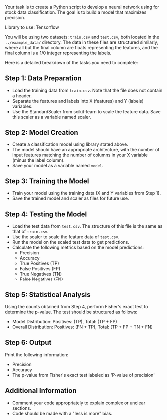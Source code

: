
Your task is to create a Python script to develop a neural network using for stock data classification.
The goal is to build a model that maximizes precision.

Library to use: Tensorflow

You will be using two datasets: `train.csv` and `test.csv`, both located in the `../example_data/` directory. 
The data in these files are structured similarly, where all but the final column are 
floats representing the features, and the final column is a 1/0 integer representing the labels.

Here is a detailed breakdown of the tasks you need to complete:

## Step 1: Data Preparation

* Load the training data from `train.csv`. Note that the file does not contain a header.
* Separate the features and labels into X (features) and Y (labels) variables.
* Use the StandardScaler from scikit-learn to scale the feature data. Save this scaler as a variable named scaler.

## Step 2: Model Creation
* Create a classification model using library stated above.
* The model should have an appropriate architecture, with the number of input features matching the number of columns in your X variable (minus the label column).
* Save your model as a variable named `model`.

## Step 3: Training the Model
* Train your model using the training data (X and Y variables from Step 1).
* Save the trained model and scaler as files for future use.

## Step 4: Testing the Model
* Load the test data from `test.csv`. The structure of this file is the same as that of `train.csv`.
* Use the scaler to scale the feature data of `test.csv`.
* Run the model on the scaled test data to get predictions.
* Calculate the following metrics based on the model predictions:
  * Precision
  * Accuracy
  * True Positives (TP)
  * False Positives (FP)
  * True Negatives (TN)
  * False Negatives (FN)

## Step 5: Statistical Analysis
Using the counts obtained from Step 4, perform Fisher's exact test to determine the p-value. 
The test should be structured as follows:
* Model Distribution: Positives: (TP), Total: (TP + FP)
* Overall Distribution: Positives: (FN + TP), Total: (TP + FP + TN + FN)

## Step 6: Output
Print the following information:
* Precision
* Accuracy
* The p-value from Fisher's exact test labeled as 'P-value of precision'

## Additional Information
* Comment your code appropriately to explain complex or unclear sections.
* Code should be made with a "less is more" bias.